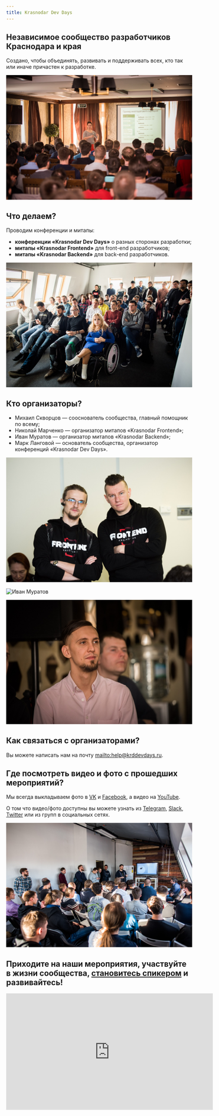 ```yaml
---
title: Krasnodar Dev Days
---
```

## Независимое сообщество разработчиков Краснодара и края

Создано, чтобы объединять, развивать и поддерживать всех, кто так или иначе причастен к разработке.

![Krasnodar Backend: Meetup #2](/media/tkzirh3hxpw.jpg)

## Что делаем?

Проводим конференции и митапы:

* **конференции «Krasnodar Dev Days»** о разных сторонах разработки;
* **митапы «Krasnodar Frontend»** для front-end разработчиков;
* **митапы «Krasnodar Backend»** для back-end разработчиков.

![Krasnodar Frontend: Meetup #1](/media/m_lphckx-to.jpg)

## Кто организаторы?

* Михаил Скворцов — сооснователь сообщества, главный помощник по всему;
* Николай Марченко — организатор митапов «Krasnodar Frontend»;
* Иван Муратов — организатор митапов «Krasnodar Backend»;
* Марк Ланговой — основатель сообщества, организатор конференций «Krasnodar Dev Days».

![Михаил Скворцов и Николай Марченко](/media/5dpbw-pytaa.jpg)

![Иван Муратов](/media/6hIGmvLDVnI.jpg)

![Марк Ланговой](/media/tktnd6t106c.jpg)

## Как связаться с организаторами?

Вы можете написать нам на почту <mailto:help@krddevdays.ru>.

## Где посмотреть видео и фото с прошедших мероприятий?

Мы всегда выкладываем фото в [VK](https://vk.com/krddevdays) и [Facebook](https://www.facebook.com/krddevdays), а видео на [YouTube](https://www.youtube.com/c/krddevdays).

О том что видео/фото доступны вы можете узнать из [Telegram](https://t.me/krddevdays), [Slack](http://slack.krddevdays.ru), [Twitter](https://twitter.com/krddevdays) или из групп в социальных сетях.

![Krasnodar Backend: Meetup #1](/media/javcfeqjcdk.jpg)

## Приходите на наши мероприятия, участвуйте в жизни сообщества, [становитесь спикером](https://connect.yandex.ru/forms/5adc61cf6162d77e2714831c/) и развивайтесь!

<iframe width="560" height="315" src="https://www.youtube.com/embed/_YUUlmSZYuc" frameborder="0" allow="autoplay; encrypted-media" allowfullscreen></iframe>
